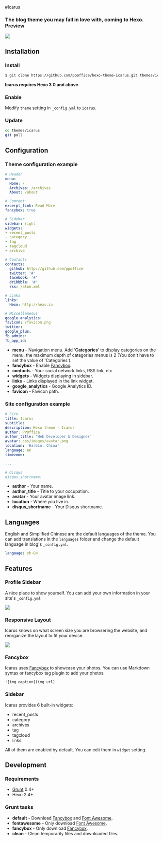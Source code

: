 #Icarus

### The blog theme you may fall in love with, coming to Hexo. [Preview](http://ppoffice.github.io/hexo-theme-icarus/)
![](http://ppoffice.github.io/hexo-theme-icarus/gallery/preview.jpg "")

## Installation

### Install

``` bash
$ git clone https://github.com/ppoffice/hexo-theme-icarus.git themes/icarus
```

**Icarus requires Hexo 3.0 and above.**

### Enable

Modify `theme` setting in `_config.yml` to `icarus`.

### Update

``` bash
cd themes/icarus
git pull
```

## Configuration

### Theme configuration example
``` yml
# Header
menu:
  Home: /
  Archives: /archives
  About: /about

# Content
excerpt_link: Read More
fancybox: true

# Sidebar
sidebar: right
widgets:
- recent_posts
- category
- tag
- tagcloud
- archive

# Contacts
contacts:
  github: http://github.com/ppoffice
  twitter: '#'
  facebook: '#'
  dribbble: '#'
  rss: /atom.xml

# Links
links:
  Hexo: http://hexo.io

# Miscellaneous
google_analytics:
favicon: /favicon.png
twitter:
google_plus:
fb_admins:
fb_app_id:
```

- **menu** - Navigation menu. Add '**Categories**' to display categories on the menu, the maximum depth of categories menus is 2 (You don't have to set the value of 'Categories').
- **fancybox** - Enable [Fancybox].
- **contacts** - Your social network links, RSS link, etc.
- **widgets** - Widgets displaying in sidebar.
- **links** - Links displayed in the link widget.
- **google_analytics** - Google Analytics ID.
- **favicon** - Favicon path.

### Site configuration example
``` yml
# Site
title: Icarus
subtitle:
description: Hexo theme - Icarus
author: PPOffice
author_title: 'Web Developer & Designer'
avatar: css/images/avatar.png
location: 'Harbin, China'
language: en
timezone:

...

# Disqus
disqus_shortname:
```

- **author** - Your name.
- **author_title** - Title to your occupation.
- **avatar** - Your avatar image link.
- **location** - Where you live in.
- **disqus_shortname** - Your Disqus shortname.

## Languages

English and Simplified Chinese are the default languages of the theme. You can add translations in the `languages` folder and change the default language in blog's `_config.yml`.

``` yml
language: zh-CN
```

## Features

### Profile Sidebar

A nice place to show yourself. You can add your own information in your site's `_config.yml`

![](http://ppoffice.github.io/hexo-theme-icarus/gallery/profile.png "")

### Responsive Layout

Icarus knows on what screen size you are browsering the website, and reorganize the layout to fit your device.

![](http://ppoffice.github.io/hexo-theme-icarus/gallery/responsive.jpg "")

### Fancybox

Icarus uses [Fancybox] to showcase your photos. You can use Markdown syntax or fancybox tag plugin to add your photos.

```
![img caption](img url)
```

### Sidebar

Icarus provides 6 built-in widgets:

- recent_posts
- category
- archives
- tag
- tagcloud
- links

All of them are enabled by default. You can edit them in `widget` setting.

## Development

### Requirements

- [Grunt] 0.4+
- Hexo 2.4+

### Grunt tasks

- **default** - Download [Fancybox] and [Font Awesome].
- **fontawesome** - Only download [Font Awesome].
- **fancybox** - Only download [Fancybox].
- **clean** - Clean temporarily files and downloaded files.

[Hexo]: http://zespia.tw/hexo/
[Fancybox]: http://fancyapps.com/fancybox/
[Font Awesome]: http://fontawesome.io/
[Grunt]: http://gruntjs.com/